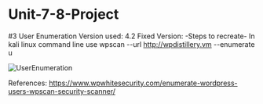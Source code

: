 # Unit-7-8-Project

#3 User Enumeration
Version used: 4.2
Fixed Version: 
-Steps to recreate-
In kali linux command line use wpscan --url http://wpdistillery.vm --enumerate u

![UserEnumeration](https://user-images.githubusercontent.com/91350664/160222913-54a69da5-f5e3-4de0-8e9f-03d48b2edfbb.gif)

References: https://www.wpwhitesecurity.com/enumerate-wordpress-users-wpscan-security-scanner/
